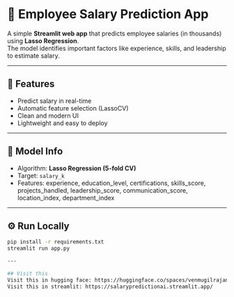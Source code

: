 # 💼 Employee Salary Prediction App

A simple **Streamlit web app** that predicts employee salaries (in thousands) using **Lasso Regression**.  
The model identifies important factors like experience, skills, and leadership to estimate salary.

---

## 🚀 Features
- Predict salary in real-time  
- Automatic feature selection (LassoCV)  
- Clean and modern UI  
- Lightweight and easy to deploy  

---

## 🧠 Model Info
- Algorithm: **Lasso Regression (5-fold CV)**
- Target: `salary_k`
- Features: experience, education_level, certifications, skills_score, projects_handled, leadership_score, communication_score, location_index, department_index

---

## ⚙️ Run Locally
```bash
pip install -r requirements.txt
streamlit run app.py

---

## Visit this
Visit this in hugging face: https://huggingface.co/spaces/venmugilrajan/Employee_Salary_Prediction_AI
Visit this in streamlit: https://salarypredictionai.streamlit.app/
